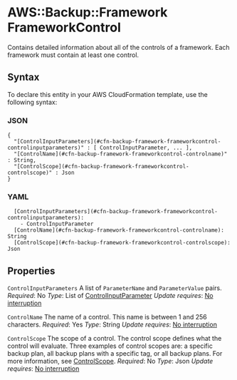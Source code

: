 # AWS::Backup::Framework FrameworkControl<a name="aws-properties-backup-framework-frameworkcontrol"></a>

Contains detailed information about all of the controls of a framework\. Each framework must contain at least one control\.

## Syntax<a name="aws-properties-backup-framework-frameworkcontrol-syntax"></a>

To declare this entity in your AWS CloudFormation template, use the following syntax:

### JSON<a name="aws-properties-backup-framework-frameworkcontrol-syntax.json"></a>

```
{
  "[ControlInputParameters](#cfn-backup-framework-frameworkcontrol-controlinputparameters)" : [ ControlInputParameter, ... ],
  "[ControlName](#cfn-backup-framework-frameworkcontrol-controlname)" : String,
  "[ControlScope](#cfn-backup-framework-frameworkcontrol-controlscope)" : Json
}
```

### YAML<a name="aws-properties-backup-framework-frameworkcontrol-syntax.yaml"></a>

```
  [ControlInputParameters](#cfn-backup-framework-frameworkcontrol-controlinputparameters):
    - ControlInputParameter
  [ControlName](#cfn-backup-framework-frameworkcontrol-controlname): String
  [ControlScope](#cfn-backup-framework-frameworkcontrol-controlscope): Json
```

## Properties<a name="aws-properties-backup-framework-frameworkcontrol-properties"></a>

`ControlInputParameters`  <a name="cfn-backup-framework-frameworkcontrol-controlinputparameters"></a>
A list of `ParameterName` and `ParameterValue` pairs\.
*Required*: No
*Type*: List of [ControlInputParameter](aws-properties-backup-framework-controlinputparameter.md)
*Update requires*: [No interruption](https://docs.aws.amazon.com/AWSCloudFormation/latest/UserGuide/using-cfn-updating-stacks-update-behaviors.html#update-no-interrupt)

`ControlName`  <a name="cfn-backup-framework-frameworkcontrol-controlname"></a>
The name of a control\. This name is between 1 and 256 characters\.
*Required*: Yes
*Type*: String
*Update requires*: [No interruption](https://docs.aws.amazon.com/AWSCloudFormation/latest/UserGuide/using-cfn-updating-stacks-update-behaviors.html#update-no-interrupt)

`ControlScope`  <a name="cfn-backup-framework-frameworkcontrol-controlscope"></a>
The scope of a control\. The control scope defines what the control will evaluate\. Three examples of control scopes are: a specific backup plan, all backup plans with a specific tag, or all backup plans\. For more information, see [ControlScope](https://docs.aws.amazon.com/aws-backup/latest/devguide/API_ControlScope.html)\.
*Required*: No
*Type*: Json
*Update requires*: [No interruption](https://docs.aws.amazon.com/AWSCloudFormation/latest/UserGuide/using-cfn-updating-stacks-update-behaviors.html#update-no-interrupt)
